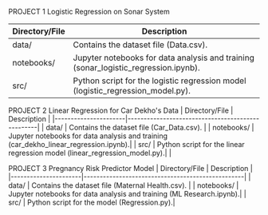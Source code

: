 PROJECT 1
 Logistic Regression on Sonar System

| Directory/File       | Description                                      |
|----------------------|--------------------------------------------------|
| data/                | Contains the dataset file (Data.csv).     |
| notebooks/           | Jupyter notebooks for data analysis and training (sonar_logistic_regression.ipynb).|
| src/                 | Python script for the logistic regression model (logistic_regression_model.py).|


PROJECT 2
Linear Regression for Car Dekho's Data
| Directory/File       | Description                                      |
|----------------------|--------------------------------------------------|
| data/                | Contains the dataset file (Car_Data.csv).        |
| notebooks/           | Jupyter notebooks for data analysis and training (car_dekho_linear_regression.ipynb).|
| src/                 | Python script for the linear regression model (linear_regression_model.py).|                          |


PROJECT 3
Pregnancy Risk Predictor Model 
| Directory/File       | Description                                      |
|----------------------|--------------------------------------------------|
| data/                | Contains the dataset file (Maternal Health.csv).        |
| notebooks/           | Jupyter notebooks for data analysis and training (ML Research.ipynb).|
| src/                 | Python script for the  model (Regression.py).|     

